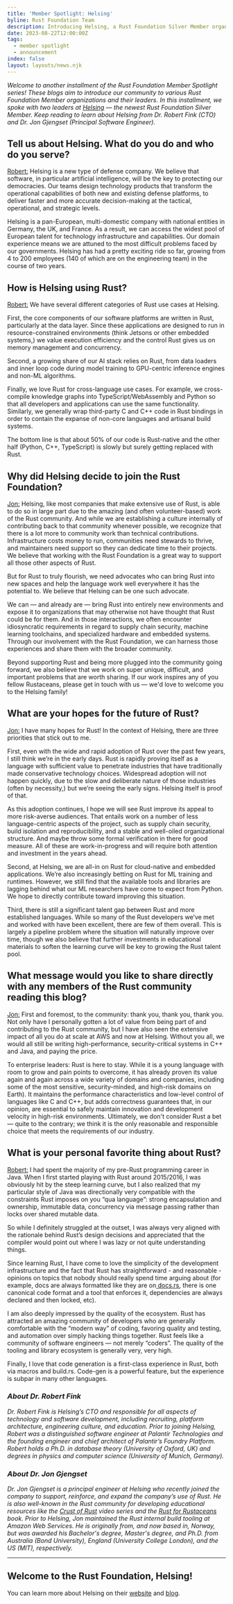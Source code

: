 ```yaml
---
title: 'Member Spotlight: Helsing'
byline: Rust Foundation Team
description: Introducing Helsing, a Rust Foundation Silver Member organization.
date: 2023-08-22T12:00:00Z
tags:
  - member spotlight
  - announcement
index: false
layout: layouts/news.njk
---
```

*Welcome to another installment of the Rust Foundation Member Spotlight series! These blogs aim to introduce our community to various Rust Foundation Member organizations and their leaders. In this installment, we spoke with two leaders at* [*<u>Helsing</u>*](https://helsing.ai/) *— the newest Rust Foundation Silver Member. Keep reading to learn about Helsing from Dr. Robert Fink (CTO) and Dr. Jon Gjengset (Principal Software Engineer).&nbsp;*

## **Tell us about Helsing. What do you do and who do you serve?**

<u>Robert:</u> Helsing is a new type of defense company. We believe that software, in particular artificial intelligence, will be the key to protecting our democracies. Our teams design technology products that transform the operational capabilities of both new and existing defense platforms, to deliver faster and more accurate decision-making at the tactical, operational, and strategic levels.

Helsing is a pan-European, multi-domestic company with national entities in Germany, the UK, and France. As a result, we can access the widest pool of European talent for technology infrastructure and capabilities. Our domain experience means we are attuned to the most difficult problems faced by our governments. Helsing has had a pretty exciting ride so far, growing from 4 to 200 employees (140 of which are on the engineering team) in the course of two years.

## **How is Helsing using Rust?**

<u>Robert:</u> We have several different categories of Rust use cases at Helsing.

First, the core components of our software platforms are written in Rust, particularly at the data layer. Since these applications are designed to run in resource-constrained environments (think Jetsons or other embedded systems,) we value execution efficiency and the control Rust gives us on memory management and concurrency.

Second, a growing share of our AI stack relies on Rust, from data loaders and inner loop code during model training to GPU-centric inference engines and non-ML algorithms.

Finally, we love Rust for cross-language use cases. For example, we cross-compile knowledge graphs into TypeScript/WebAssembly and Python so that all developers and applications can use the same functionality. Similarly, we generally wrap third-party C and C++ code in Rust bindings in order to contain the expanse of non-core languages and artisanal build systems.

The bottom line is that about 50% of our code is Rust-native and the other half (Python, C++, TypeScript) is slowly but surely getting replaced with Rust.

## **Why did Helsing decide to join the Rust Foundation?**

<u>Jon:</u> Helsing, like most companies that make extensive use of Rust, is able to do so in large part due to the amazing (and often volunteer-based) work of the Rust community. And while we are establishing a culture internally of contributing back to that community whenever possible, we recognize that there is a lot more to community work than technical contributions. Infrastructure costs money to run, communities need stewards to thrive, and maintainers need support so they can dedicate time to their projects. We believe that working with the Rust Foundation is a great way to support all those other aspects of Rust.

But for Rust to truly flourish, we need advocates who can bring Rust into new spaces and help the language work well everywhere it has the potential to. We believe that Helsing can be one such advocate.&nbsp;

We can — and already are — bring Rust into entirely new environments and expose it to organizations that may otherwise not have thought that Rust could be for them. And in those interactions, we often encounter idiosyncratic requirements in regard to supply chain security, machine learning toolchains, and specialized hardware and embedded systems. Through our involvement with the Rust Foundation, we can harness those experiences and share them with the broader community.

Beyond supporting Rust and being more plugged into the community going forward, we also believe that we work on super unique, difficult, and important problems that are worth sharing. If our work inspires any of you fellow Rustaceans, please get in touch with us — we'd love to welcome you to the Helsing family!

## **What are your hopes for the future of Rust?**

<u>Jon:</u> I have many hopes for Rust! In the context of Helsing, there are three priorities that stick out to me.&nbsp;

First, even with the wide and rapid adoption of Rust over the past few years, I still think we’re in the early days. Rust is rapidly proving itself as a language with sufficient value to penetrate industries that have traditionally made conservative technology choices. Widespread adoption will not happen quickly, due to the slow and deliberate nature of those industries (often by necessity,) but we’re seeing the early signs. Helsing itself is proof of that.

As this adoption continues, I hope we will see Rust improve its appeal to more risk-averse audiences. That entails work on a number of less language-centric aspects of the project, such as supply chain security, build isolation and reproducibility, and a stable and well-oiled organizational structure. And maybe throw some formal verification in there for good measure. All of these are work-in-progress and will require both attention and investment in the years ahead.

Second, at Helsing, we are all-in on Rust for cloud-native and embedded applications. We’re also increasingly betting on Rust for ML training and runtimes. However, we still find that the available tools and libraries are lagging behind what our ML researchers have come to expect from Python. We hope to directly contribute toward improving this situation.

Third, there is still a significant talent gap between Rust and more established languages. While so many of the Rust developers we’ve met and worked with have been excellent, there are few of them overall. This is largely a pipeline problem where the situation will naturally improve over time, though we also believe that further investments in educational materials to soften the learning curve will be key to growing the Rust talent pool.

## **What message would you like to share directly with any members of the Rust community reading this blog?&nbsp;**

<u>Jon:</u> First and foremost, to the community: thank you, thank you, thank you. Not only have I personally gotten a lot of value from being part of and contributing to the Rust community, but I have also seen the extensive impact of all you do at scale at AWS and now at Helsing. Without you all, we would all still be writing high-performance, security-critical systems in C++ and Java, and paying the price.

To enterprise leaders: Rust is here to stay. While it is a young language with room to grow and pain points to overcome, it has already proven its value again and again across a wide variety of domains and companies, including some of the most sensitive, security-minded, and high-risk domains on Earth). It maintains the performance characteristics and low-level control of languages like C and C++, but adds correctness guarantees that, in our opinion, are essential to safely maintain innovation and development velocity in high-risk environments. Ultimately, we don't consider Rust a bet — quite to the contrary; we think it is the only reasonable and responsible choice that meets the requirements of our industry.&nbsp;

## **What is your personal favorite thing about Rust?**

<u>Robert:</u> I had spent the majority of my pre-Rust programming career in Java. When I first started playing with Rust around 2015/2016, I was obviously hit by the steep learning curve, but I also realized that my particular style of Java was directionally very compatible with the constraints Rust imposes on you “qua language”: strong encapsulation and ownership, immutable data, concurrency via message passing rather than locks over shared mutable data.&nbsp;

So while I definitely struggled at the outset, I was always very aligned with the rationale behind Rust’s design decisions and appreciated that the compiler would point out where I was lazy or not quite understanding things.&nbsp;

Since learning Rust, I have come to love the simplicity of the development infrastructure and the fact that Rust has straightforward - and reasonable - opinions on topics that nobody should really spend time arguing about (for example, docs are always formatted like they are on[<u> docs.rs</u>](https://docs.rs/), there is one canonical code format and a tool that enforces it, dependencies are always declared and then locked, etc).

I am also deeply impressed by the quality of the ecosystem. Rust has attracted an amazing community of developers who are generally comfortable with the “modern way” of coding, favoring quality and testing, and automation over simply hacking things together. Rust feels like a community of software engineers — not merely “coders”. The quality of the tooling and library ecosystem is generally very, very high.

Finally, I love that code generation is a first-class experience in Rust, both via macros and build.rs. Code-gen is a powerful feature, but the experience is subpar in many other languages.

### ***About Dr. Robert Fink***

*Dr. Robert Fink is Helsing’s CTO and responsible for all aspects of technology and software development, including recruiting, platform architecture, engineering culture, and education. Prior to joining Helsing, Robert was a distinguished software engineer at Palantir Technologies and the founding engineer and chief architect of Palantir’s Foundry Platform. Robert holds a Ph.D. in database theory (University of Oxford, UK) and degrees in physics and computer science (University of Munich, Germany).*

### ***About Dr. Jon Gjengset***

*Dr. Jon Gjengset is a principal engineer at Helsing who recently joined the company to support, reinforce, and expand the company’s use of Rust. He is also well-known in the Rust community for developing educational resources like the [<u>Crust of Rust</u>](https://www.youtube.com/watch?v=rAl-9HwD858&amp;list=PLqbS7AVVErFiWDOAVrPt7aYmnuuOLYvOa) video series and the [<u>Rust for Rustaceans</u>](https://nostarch.com/rust-rustaceans) book. Prior to Helsing, Jon maintained the Rust internal build tooling at Amazon Web Services. He is originally from, and now based in, Norway, but was awarded his Bachelor's degree, Master's degree, and Ph.D. from Australia (Bond University), England (University College London), and the US (MIT), respectively.*

---

## Welcome to the Rust Foundation, Helsing!

You can learn more about Helsing on their [<u>website</u>](https://helsing.ai/) and [<u>blog</u>](https://blog.helsing.ai).&nbsp;
